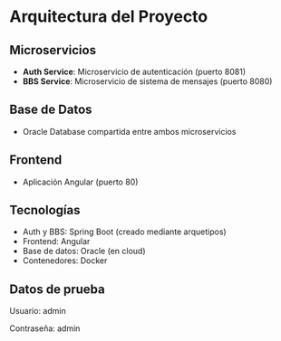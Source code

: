 # Arquitectura del Proyecto

## Microservicios
- **Auth Service**: Microservicio de autenticación (puerto 8081)
- **BBS Service**: Microservicio de sistema de mensajes (puerto 8080)

## Base de Datos
- Oracle Database compartida entre ambos microservicios

## Frontend
- Aplicación Angular (puerto 80)

## Tecnologías
- Auth y BBS: Spring Boot (creado mediante arquetipos)
- Frontend: Angular
- Base de datos: Oracle (en cloud)
- Contenedores: Docker

## Datos de prueba

Usuario: admin

Contraseña: admin